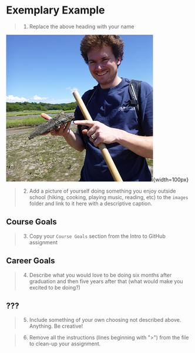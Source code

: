 # Exemplary Example
> 1. Replace the above heading with your name

![Caption: Me doing something fun](images/seb_sippewisset_small.jpg){width=100px}
> 2. Add a picture of yourself doing something you enjoy outside school (hiking, cooking, playing music, reading, etc) to the `images` folder and link to it here with a descriptive caption.

## Course Goals
> 3. Copy your `Course Goals` section from the Intro to GitHub assignment

## Career Goals
> 4. Describe what you would love to be doing six months after graduation and then five years after that (what would make you excited to be doing?)

## ???
> 5. Include something of your own choosing not described above. Anything. Be creative!


> 6. Remove all the instructions (lines beginning with ">") from the file to clean-up your assignment.

